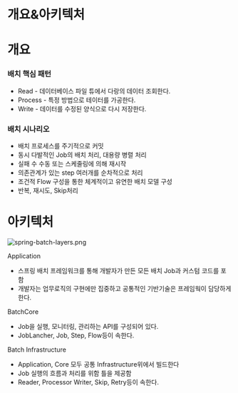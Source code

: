 # 개요&아키텍처

# 개요

### 배치 핵심 패턴

- Read - 데이터베이스 파일 튜에서 다랑의 데이터 조회한다.
- Process - 특정 방법으로 테이터를 가공한다.
- Write - 데이터를 수정된 양식으로 다시 저장한다.

### 배치 시나리오

- 배치 프로세스를 주기적으로 커밋
- 동시 다발적인 Job의 배치 처리, 대용량 병렬 처리
- 실패 수 수동 또는 스케줄링에 의해 재시작
- 의존관계가 있는 step 여러개를 순차적으로 처리
- 조건적 Flow 구성을 통한 체계적이고 유연한 배치 모델 구성
- 반복, 재시도, Skip처리

# 아키텍처

![spring-batch-layers.png](image/%E1%84%80%E1%85%A2%E1%84%8B%E1%85%AD&%E1%84%8B%E1%85%A1%E1%84%8F%E1%85%B5%E1%84%90%20cb69c/spring-batch-layers.png)

Application

- 스프링 배치 프레임워크를 통해 개발자가 만든 모든 배치 Job과 커스텀 코드를 포함
- 개발자는 업무로직의 구현에만 집중하고 공통적인 기반기술은 프레임웍이 담당하게 한다.

BatchCore

- Job을 실행, 모니터링, 관리하는 API를 구성되어 있다.
- JobLancher, Job, Step, Flow등이 속한다.

 Batch Infrastructure

- Application, Core 모두 공통 Infrastructure위에서 빌드한다
- Job 실행의 흐름과 처리를 위함 틀을 제공함
- Reader, Processor Writer, Skip, Retry등이 속한다.